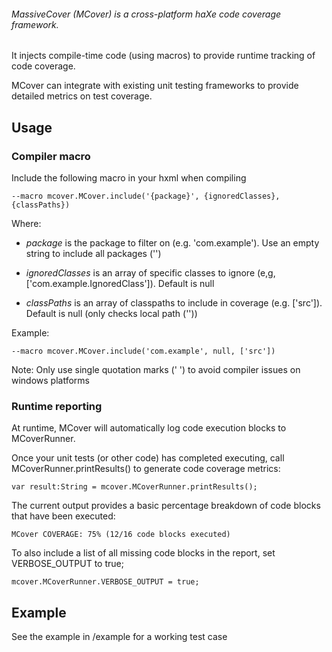 ######  MassiveCover (MCover) is a cross-platform haXe code coverage framework.

It injects compile-time code (using macros) to provide runtime tracking of code coverage.

MCover can integrate with existing unit testing frameworks to provide detailed metrics on test coverage.


Usage
---------------------

### Compiler macro

Include the following macro in your hxml when compiling


	--macro mcover.MCover.include('{package}', {ignoredClasses}, {classPaths})

Where:

*	*package* is the package to filter on (e.g. 'com.example'). Use an empty string to include all packages ('')

*	*ignoredClasses* is an array of specific classes to ignore (e,g, ['com.example.IgnoredClass']). Default is null

*	*classPaths* is an array of classpaths to include in coverage (e.g. ['src']). Default is null (only checks local path (''))


Example:

	--macro mcover.MCover.include('com.example', null, ['src'])

Note: Only use single quotation marks (' ') to avoid compiler issues on windows platforms



### Runtime reporting

At runtime, MCover will automatically log code execution blocks to MCoverRunner.

Once your unit tests (or other code) has completed executing, call MCoverRunner.printResults() to generate code coverage metrics:

	var result:String = mcover.MCoverRunner.printResults();

The current output provides a basic percentage breakdown of code blocks that have been executed:

	MCover COVERAGE: 75% (12/16 code blocks executed)


To also include  a list of all missing code blocks in the report, set VERBOSE_OUTPUT to true; 

	mcover.MCoverRunner.VERBOSE_OUTPUT = true;


Example
---------------------

See the example in /example for a working test case